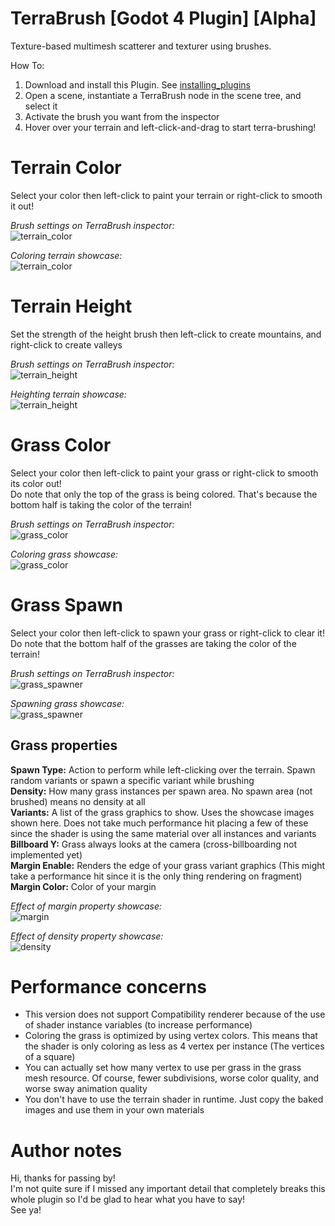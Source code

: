# TerraBrush [Godot 4 Plugin] [Alpha]
Texture-based multimesh scatterer and texturer using brushes.

How To:
1. Download and install this Plugin. See [installing_plugins](https://docs.godotengine.org/en/stable/tutorials/plugins/editor/installing_plugins.html)
2. Open a scene, instantiate a TerraBrush node in the scene tree, and select it
3. Activate the brush you want from the inspector
4. Hover over your terrain and left-click-and-drag to start terra-brushing!


# Terrain Color
Select your color then left-click to paint your terrain or right-click to smooth it out!<br />

_Brush settings on TerraBrush inspector:_ <br />
![terrain_color](https://github.com/dip000/terra-brush-scatterer/assets/58742147/289fb511-5a60-4a24-962b-fa6d4ff2154e)<br />

_Coloring terrain showcase:_ <br />
![terrain_color](https://github.com/dip000/terra-brush-scatterer/assets/58742147/74e76b8a-9005-459c-8ef8-89f966e0f02b)




# Terrain Height
Set the strength of the height brush then left-click to create mountains, and right-click to create valleys<br />

_Brush settings on TerraBrush inspector:_ <br />
![terrain_height](https://github.com/dip000/terra-brush-scatterer/assets/58742147/88baec80-da87-437d-afd5-eaacf31b6ce4)<br />

_Heighting terrain showcase:_ <br />
![terrain_height](https://github.com/dip000/terra-brush-scatterer/assets/58742147/aa45f08c-96e9-4a06-8fc0-53ce52da11a8)



# Grass Color
Select your color then left-click to paint your grass or right-click to smooth its color out!<br />
Do note that only the top of the grass is being colored. That's because the bottom half is taking the color of the terrain!<br />

_Brush settings on TerraBrush inspector:_ <br />
![grass_color](https://github.com/dip000/terra-brush-scatterer/assets/58742147/10fb619f-a751-4d0d-b249-71433ffe1065)

_Coloring grass showcase:_ <br />
![grass_color](https://github.com/dip000/terra-brush-scatterer/assets/58742147/60c77a62-44f5-4034-86a8-296c946663f8)




# Grass Spawn
Select your color then left-click to spawn your grass or right-click to clear it!<br />
Do note that the bottom half of the grasses are taking the color of the terrain!<br />

_Brush settings on TerraBrush inspector:_ <br />
![grass_spawner](https://github.com/dip000/terra-brush-scatterer/assets/58742147/afab1557-103c-44af-a1eb-62f23f2d62c6)<br />

_Spawning grass showcase:_ <br />
![grass_spawner](https://github.com/dip000/terra-brush-scatterer/assets/58742147/d0c71618-df0a-4e26-997a-f294d7a48084)<br />

## Grass properties
**Spawn Type:** Action to perform while left-clicking over the terrain. Spawn random variants or spawn a specific variant while brushing<br />
**Density:** How many grass instances per spawn area. No spawn area (not brushed) means no density at all<br />
**Variants:** A list of the grass graphics to show. Uses the showcase images shown here. Does not take much performance hit placing a few of these since the shader is using the same material over all instances and variants<br />
**Billboard Y:** Grass always looks at the camera (cross-billboarding not implemented yet)<br />
**Margin Enable:** Renders the edge of your grass variant graphics (This might take a performance hit since it is the only thing rendering on fragment) <br />
**Margin Color:** Color of your margin<br />

_Effect of margin property showcase:_ <br />
![margin](https://github.com/dip000/terra-brush-scatterer/assets/58742147/58ef8e07-0bd9-431e-9ef2-03f579fd2619)<br />

_Effect of density property showcase:_ <br />
![density](https://github.com/dip000/terra-brush-scatterer/assets/58742147/078c3622-1e4c-4996-8f27-fd66bf480198)


# Performance concerns
* This version does not support Compatibility renderer because of the use of shader instance variables (to increase performance)
* Coloring the grass is optimized by using vertex colors. This means that the shader is only coloring as less as 4 vertex per instance (The vertices of a square)
* You can actually set how many vertex to use per grass in the grass mesh resource. Of course, fewer subdivisions, worse color quality, and worse sway animation quality
* You don't have to use the terrain shader in runtime. Just copy the baked images and use them in your own materials

# Author notes
Hi, thanks for passing by!<br />
I'm not quite sure if I missed any important detail that completely breaks this whole plugin so I'd be glad to hear what you have to say!<br />
See ya!<br />
